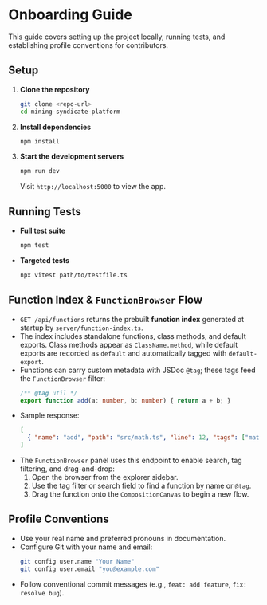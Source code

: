 # Onboarding Guide

This guide covers setting up the project locally, running tests, and establishing profile conventions for contributors.

## Setup

1. **Clone the repository**
   ```bash
   git clone <repo-url>
   cd mining-syndicate-platform
   ```
2. **Install dependencies**
   ```bash
   npm install
   ```
3. **Start the development servers**
   ```bash
   npm run dev
   ```
   Visit `http://localhost:5000` to view the app.

## Running Tests

- **Full test suite**
  ```bash
  npm test
  ```
- **Targeted tests**
  ```bash
  npx vitest path/to/testfile.ts
  ```

## Function Index & `FunctionBrowser` Flow

- `GET /api/functions` returns the prebuilt **function index** generated at startup by `server/function-index.ts`.
- The index includes standalone functions, class methods, and default exports. Class methods appear as `ClassName.method`, while default exports are recorded as `default` and automatically tagged with `default-export`.
- Functions can carry custom metadata with JSDoc `@tag`; these tags feed the `FunctionBrowser` filter:
  ```ts
  /** @tag util */
  export function add(a: number, b: number) { return a + b; }
  ```
- Sample response:
  ```json
  [
    { "name": "add", "path": "src/math.ts", "line": 12, "tags": ["math", "util"] }
  ]
  ```
- The `FunctionBrowser` panel uses this endpoint to enable search, tag filtering, and drag-and-drop:
  1. Open the browser from the explorer sidebar.
  2. Use the tag filter or search field to find a function by name or `@tag`.
  3. Drag the function onto the `CompositionCanvas` to begin a new flow.

## Profile Conventions

- Use your real name and preferred pronouns in documentation.
- Configure Git with your name and email:
  ```bash
  git config user.name "Your Name"
  git config user.email "you@example.com"
  ```
- Follow conventional commit messages (e.g., `feat: add feature`, `fix: resolve bug`).

